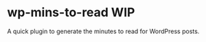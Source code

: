 wp-mins-to-read WIP
===============

A quick plugin to generate the minutes to read for WordPress posts.
